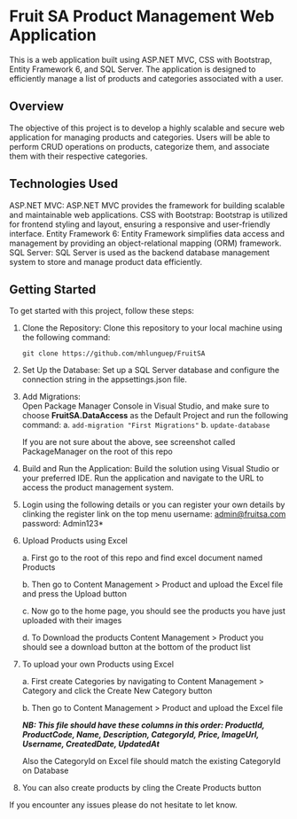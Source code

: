# Fruit SA Product Management Web Application

This is a web application built using ASP.NET MVC, CSS with Bootstrap, Entity Framework 6, and SQL Server. The application is designed to efficiently manage a list of products and categories associated with a user.

## Overview

The objective of this project is to develop a highly scalable and secure web application for managing products and categories. Users will be able to perform CRUD operations on products, categorize them, and associate them with their respective categories.

## Technologies Used

ASP.NET MVC: ASP.NET MVC provides the framework for building scalable and maintainable web applications.
CSS with Bootstrap: Bootstrap is utilized for frontend styling and layout, ensuring a responsive and user-friendly interface.
Entity Framework 6: Entity Framework simplifies data access and management by providing an object-relational mapping (ORM) framework.
SQL Server: SQL Server is used as the backend database management system to store and manage product data efficiently.

## Getting Started

To get started with this project, follow these steps:

1. Clone the Repository: Clone this repository to your local machine using the following command:

   `git clone https://github.com/mhlunguep/FruitSA`

2. Set Up the Database: Set up a SQL Server database and configure the connection string in the appsettings.json file.

3. Add Migrations:  
   Open Package Manager Console in Visual Studio, and make sure to choose **FruitSA.DataAccess** as the Default Project and run the following command:
   a. `add-migration "First Migrations"`
   b. `update-database`

   If you are not sure about the above, see screenshot called PackageManager on the root of this repo

4. Build and Run the Application: Build the solution using Visual Studio or your preferred IDE. Run the application and navigate to the URL to access the product management system.

5. Login using the following details or you can register your own details by clinking the register link on the top menu
   username: admin@fruitsa.com
   password: Admin123\*

6. Upload Products using Excel
   
   a. First go to the root of this repo and find excel document named Products
   
   b. Then go to Content Management > Product and upload the Excel file and press the Upload button
   
   c. Now go to the home page, you should see the products you have just uploaded with their images
   
   d. To Download the products Content Management > Product you should see a download button at the bottom of the product list
   
8. To upload your own Products using Excel
   
   a. First create Categories by navigating to Content Management > Category and click the Create New Category button
   
   b. Then go to Content Management > Product and upload the Excel file
   
   **_NB: This file should have these columns in this order: ProductId, ProductCode, Name, Description, CategoryId, Price, ImageUrl, Username, CreatedDate, UpdatedAt_**
   
   Also the CategoryId on Excel file should match the existing CategoryId on Database
   
10. You can also create products by cling the Create Products button

If you encounter any issues please do not hesitate to let know.
